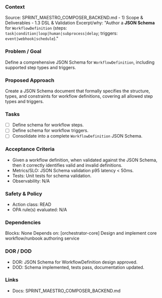 ### Context

Source: SPRINT_MAESTRO_COMPOSER_BACKEND.md - 1) Scope & Deliverables - 1.3 DSL & Validation
Excerpt/why: "Author a **JSON Schema** for `WorkflowDefinition` (steps: `task|condition|loop|human|subprocess|delay`; triggers: `event|webhook|schedule`)."

### Problem / Goal

Define a comprehensive JSON Schema for `WorkflowDefinition`, including supported step types and triggers.

### Proposed Approach

Create a JSON Schema document that formally specifies the structure, types, and constraints for workflow definitions, covering all allowed step types and triggers.

### Tasks

- [ ] Define schema for workflow steps.
- [ ] Define schema for workflow triggers.
- [ ] Consolidate into a complete `WorkflowDefinition` JSON Schema.

### Acceptance Criteria

- Given a workflow definition, when validated against the JSON Schema, then it correctly identifies valid and invalid definitions.
- Metrics/SLO: JSON Schema validation p95 latency < 50ms.
- Tests: Unit tests for schema validation.
- Observability: N/A

### Safety & Policy

- Action class: READ
- OPA rule(s) evaluated: N/A

### Dependencies

Blocks: None
Depends on: [orchestrator-core] Design and implement core workflow/runbook authoring service

### DOR / DOD

- DOR: JSON Schema for WorkflowDefinition design approved.
- DOD: Schema implemented, tests pass, documentation updated.

### Links

- Docs: SPRINT_MAESTRO_COMPOSER_BACKEND.md
